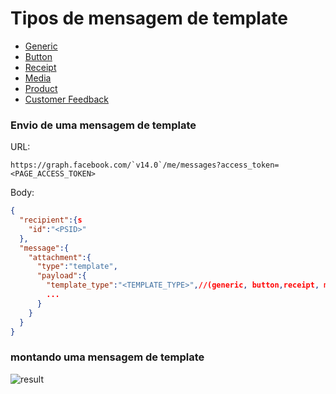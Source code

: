 # Tipos de mensagem de template
- [Generic](https://developers.facebook.com/docs/messenger-platform/reference/templates/generic)
- [Button](https://developers.facebook.com/docs/messenger-platform/reference/template/button)
- [Receipt](https://developers.facebook.com/docs/messenger-platform/reference/template/receipt)
- [Media](https://developers.facebook.com/docs/messenger-platform/reference/template/media)
- [Product](https://developers.facebook.com/docs/messenger-platform/reference/template/product)
- [Customer Feedback](https://developers.facebook.com/docs/messenger-platform/reference/templates/customer-feedback-template)

### Envio de uma mensagem de template

URL:
```
https://graph.facebook.com/`v14.0`/me/messages?access_token=<PAGE_ACCESS_TOKEN>
```

Body:
```json
{
  "recipient":{s
    "id":"<PSID>"
  },
  "message":{
    "attachment":{
      "type":"template",
      "payload":{
        "template_type":"<TEMPLATE_TYPE>",//(generic, button,receipt, media, product, customer feedback
        ...
      }
    }
  }
}
```

### montando uma mensagem de template

![result](https://user-images.githubusercontent.com/75167930/180442707-4db3851a-4723-4df9-a71a-116669c64d65.png)

